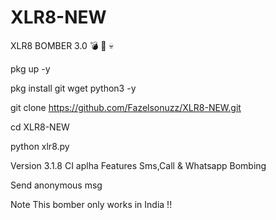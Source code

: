 # XLR8-NEW
XLR8 BOMBER 3.0 
💣 📱 💀

pkg up -y

pkg install git wget python3 -y

git clone https://github.com/Fazelsonuzz/XLR8-NEW.git

cd XLR8-NEW

python xlr8.py




Version
3.1.8 CI aplha
Features
Sms,Call & Whatsapp Bombing

Send anonymous msg

Note
This bomber only works in India !!
